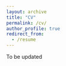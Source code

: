 ```yaml
---
layout: archive
title: "CV"
permalink: /cv/
author_profile: true
redirect_from:
  - /resume
---
```


To be updated
